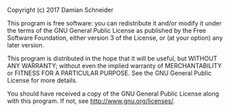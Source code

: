 Copyright (c) 2017 Damian Schneider

This program is free software: you can redistribute it and/or modify it under
the terms of the GNU General Public License as published by the Free Software
Foundation, either version 3 of the License, or (at your option) any later
version.
 
This program is distributed in the hope that it will be useful, but WITHOUT
ANY WARRANTY; without even the implied warranty of MERCHANTABILITY or FITNESS
FOR A PARTICULAR PURPOSE. See the GNU General Public License for more
details.
 
You should have received a copy of the GNU General Public License along with
this program. If not, see <http://www.gnu.org/licenses/>.

